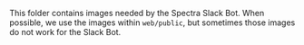 
This folder contains images needed by the Spectra Slack Bot. When possible, we use the images
within `web/public`, but sometimes those images do not work for the Slack Bot. 
